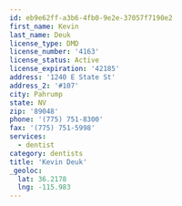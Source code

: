 ```yaml
---
id: eb9e62ff-a3b6-4fb0-9e2e-37057f7190e2
first_name: Kevin
last_name: Deuk
license_type: DMD
license_number: '4163'
license_status: Active
license_expiration: '42185'
address: '1240 E State St'
address_2: '#107'
city: Pahrump
state: NV
zip: '89048'
phone: '(775) 751-8300'
fax: '(775) 751-5998'
services:
  - dentist
category: dentists
title: 'Kevin Deuk'
_geoloc:
  lat: 36.2178
  lng: -115.983
---
```


